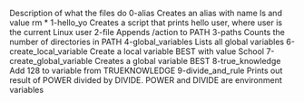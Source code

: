 Description of what the files do
0-alias
Creates an alias with name ls and value rm * 
1-hello_yo
Creates a script that prints hello user, where user is the current Linux user
2-file
Appends /action to PATH
3-paths
Counts the number of directories in PATH
4-global_variables
Lists all global variables
6-create_local_variable
Create a local variable BEST with value School
7-create_global_variable
Creates a global variable BEST
8-true_knowledge
Add 128 to variable from TRUEKNOWLEDGE
9-divide_and_rule
Prints out result of POWER divided by DIVIDE. POWER and DIVIDE are environment variables
